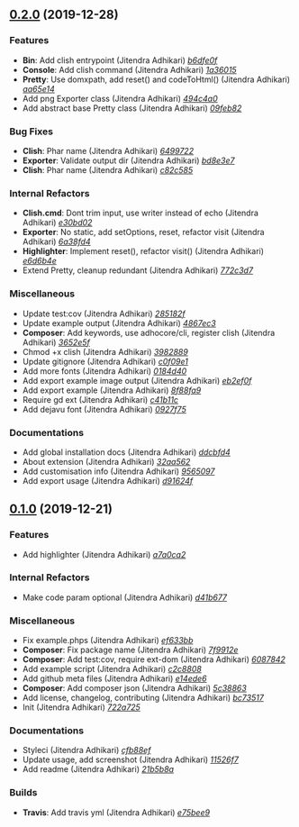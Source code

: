 ## [0.2.0](https://github.com/adhocore/php-cli-syntax/releases/tag/0.2.0) (2019-12-28)

### Features
- **Bin**: Add clish entrypoint (Jitendra Adhikari) [_b6dfe0f_](https://github.com/adhocore/php-cli-syntax/commit/b6dfe0f)
- **Console**: Add clish command (Jitendra Adhikari) [_1a36015_](https://github.com/adhocore/php-cli-syntax/commit/1a36015)
- **Pretty**: Use domxpath, add reset() and codeToHtml() (Jitendra Adhikari) [_aa65e14_](https://github.com/adhocore/php-cli-syntax/commit/aa65e14)
- Add png Exporter class (Jitendra Adhikari) [_494c4a0_](https://github.com/adhocore/php-cli-syntax/commit/494c4a0)
- Add abstract base Pretty class (Jitendra Adhikari) [_09feb82_](https://github.com/adhocore/php-cli-syntax/commit/09feb82)

### Bug Fixes
- **Clish**: Phar name (Jitendra Adhikari) [_6499722_](https://github.com/adhocore/php-cli-syntax/commit/6499722)
- **Exporter**: Validate output dir (Jitendra Adhikari) [_bd8e3e7_](https://github.com/adhocore/php-cli-syntax/commit/bd8e3e7)
- **Clish**: Phar name (Jitendra Adhikari) [_c82c585_](https://github.com/adhocore/php-cli-syntax/commit/c82c585)

### Internal Refactors
- **Clish.cmd**: Dont trim input, use writer instead of echo (Jitendra Adhikari) [_e30bd02_](https://github.com/adhocore/php-cli-syntax/commit/e30bd02)
- **Exporter**: No static, add setOptions, reset, refactor visit (Jitendra Adhikari) [_6a38fd4_](https://github.com/adhocore/php-cli-syntax/commit/6a38fd4)
- **Highlighter**: Implement reset(), refactor visit() (Jitendra Adhikari) [_e6d6b4e_](https://github.com/adhocore/php-cli-syntax/commit/e6d6b4e)
- Extend Pretty, cleanup redundant (Jitendra Adhikari) [_772c3d7_](https://github.com/adhocore/php-cli-syntax/commit/772c3d7)

### Miscellaneous
- Update test:cov (Jitendra Adhikari) [_285182f_](https://github.com/adhocore/php-cli-syntax/commit/285182f)
- Update example output (Jitendra Adhikari) [_4867ec3_](https://github.com/adhocore/php-cli-syntax/commit/4867ec3)
- **Composer**: Add keywords, use adhocore/cli, register clish (Jitendra Adhikari) [_3652e5f_](https://github.com/adhocore/php-cli-syntax/commit/3652e5f)
- Chmod +x clish (Jitendra Adhikari) [_3982889_](https://github.com/adhocore/php-cli-syntax/commit/3982889)
- Update gitignore (Jitendra Adhikari) [_c0f09e1_](https://github.com/adhocore/php-cli-syntax/commit/c0f09e1)
- Add more fonts (Jitendra Adhikari) [_0184d40_](https://github.com/adhocore/php-cli-syntax/commit/0184d40)
- Add export example image output (Jitendra Adhikari) [_eb2ef0f_](https://github.com/adhocore/php-cli-syntax/commit/eb2ef0f)
- Add export example (Jitendra Adhikari) [_8f88fa9_](https://github.com/adhocore/php-cli-syntax/commit/8f88fa9)
- Require gd ext (Jitendra Adhikari) [_c41b11c_](https://github.com/adhocore/php-cli-syntax/commit/c41b11c)
- Add dejavu font (Jitendra Adhikari) [_0927f75_](https://github.com/adhocore/php-cli-syntax/commit/0927f75)

### Documentations
- Add global installation docs (Jitendra Adhikari) [_ddcbfd4_](https://github.com/adhocore/php-cli-syntax/commit/ddcbfd4)
- About extension (Jitendra Adhikari) [_32aa562_](https://github.com/adhocore/php-cli-syntax/commit/32aa562)
- Add customisation info (Jitendra Adhikari) [_9565097_](https://github.com/adhocore/php-cli-syntax/commit/9565097)
- Add export usage (Jitendra Adhikari) [_d91624f_](https://github.com/adhocore/php-cli-syntax/commit/d91624f)


## [0.1.0](https://github.com/adhocore/php-cli-syntax/releases/tag/0.1.0) (2019-12-21)

### Features
- Add highlighter (Jitendra Adhikari) [_a7a0ca2_](https://github.com/adhocore/php-cli-syntax/commit/a7a0ca2)

### Internal Refactors
- Make code param optional (Jitendra Adhikari) [_d41b677_](https://github.com/adhocore/php-cli-syntax/commit/d41b677)

### Miscellaneous
- Fix example.phps (Jitendra Adhikari) [_ef633bb_](https://github.com/adhocore/php-cli-syntax/commit/ef633bb)
- **Composer**: Fix package name (Jitendra Adhikari) [_7f9912e_](https://github.com/adhocore/php-cli-syntax/commit/7f9912e)
- **Composer**: Add test:cov, require ext-dom (Jitendra Adhikari) [_6087842_](https://github.com/adhocore/php-cli-syntax/commit/6087842)
- Add example script (Jitendra Adhikari) [_c2c8808_](https://github.com/adhocore/php-cli-syntax/commit/c2c8808)
- Add github meta files (Jitendra Adhikari) [_e14ede6_](https://github.com/adhocore/php-cli-syntax/commit/e14ede6)
- **Composer**: Add composer json (Jitendra Adhikari) [_5c38863_](https://github.com/adhocore/php-cli-syntax/commit/5c38863)
- Add license, changelog, contributing (Jitendra Adhikari) [_bc73517_](https://github.com/adhocore/php-cli-syntax/commit/bc73517)
- Init (Jitendra Adhikari) [_722a725_](https://github.com/adhocore/php-cli-syntax/commit/722a725)

### Documentations
- Styleci (Jitendra Adhikari) [_cfb88ef_](https://github.com/adhocore/php-cli-syntax/commit/cfb88ef)
- Update usage, add screenshot (Jitendra Adhikari) [_11526f7_](https://github.com/adhocore/php-cli-syntax/commit/11526f7)
- Add readme (Jitendra Adhikari) [_21b5b8a_](https://github.com/adhocore/php-cli-syntax/commit/21b5b8a)

### Builds
- **Travis**: Add travis yml (Jitendra Adhikari) [_e75bee9_](https://github.com/adhocore/php-cli-syntax/commit/e75bee9)
